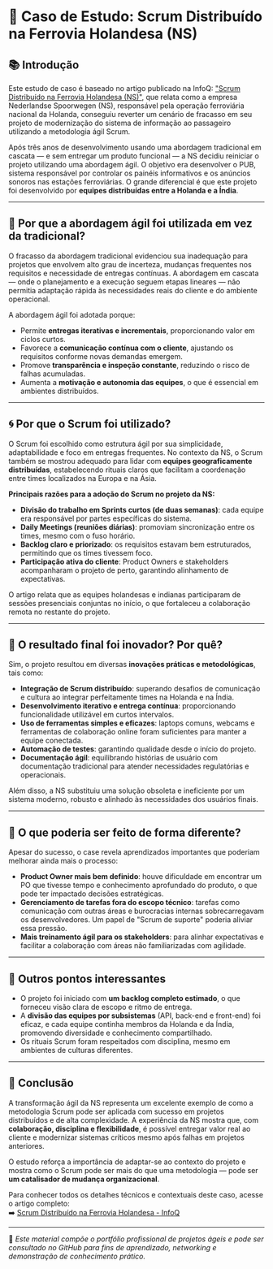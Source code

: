 # 🚆 Caso de Estudo: Scrum Distribuído na Ferrovia Holandesa (NS)

## 📚 Introdução

Este estudo de caso é baseado no artigo publicado na InfoQ: ["Scrum Distribuído na Ferrovia Holandesa (NS)"](https://www.infoq.com/articles/dutch-railway-scrum/), que relata como a empresa Nederlandse Spoorwegen (NS), responsável pela operação ferroviária nacional da Holanda, conseguiu reverter um cenário de fracasso em seu projeto de modernização do sistema de informação ao passageiro utilizando a metodologia ágil Scrum.

Após três anos de desenvolvimento usando uma abordagem tradicional em cascata — e sem entregar um produto funcional — a NS decidiu reiniciar o projeto utilizando uma abordagem ágil. O objetivo era desenvolver o PUB, sistema responsável por controlar os painéis informativos e os anúncios sonoros nas estações ferroviárias. O grande diferencial é que este projeto foi desenvolvido por **equipes distribuídas entre a Holanda e a Índia**.

---

## 🧭 Por que a abordagem ágil foi utilizada em vez da tradicional?

O fracasso da abordagem tradicional evidenciou sua inadequação para projetos que envolvem alto grau de incerteza, mudanças frequentes nos requisitos e necessidade de entregas contínuas. A abordagem em cascata — onde o planejamento e a execução seguem etapas lineares — não permitia adaptação rápida às necessidades reais do cliente e do ambiente operacional.

A abordagem ágil foi adotada porque:

- Permite **entregas iterativas e incrementais**, proporcionando valor em ciclos curtos.
- Favorece a **comunicação contínua com o cliente**, ajustando os requisitos conforme novas demandas emergem.
- Promove **transparência e inspeção constante**, reduzindo o risco de falhas acumuladas.
- Aumenta a **motivação e autonomia das equipes**, o que é essencial em ambientes distribuídos.

---

## 🌀 Por que o Scrum foi utilizado?

O Scrum foi escolhido como estrutura ágil por sua simplicidade, adaptabilidade e foco em entregas frequentes. No contexto da NS, o Scrum também se mostrou adequado para lidar com **equipes geograficamente distribuídas**, estabelecendo rituais claros que facilitam a coordenação entre times localizados na Europa e na Ásia.

**Principais razões para a adoção do Scrum no projeto da NS:**

- **Divisão do trabalho em Sprints curtos (de duas semanas)**: cada equipe era responsável por partes específicas do sistema.
- **Daily Meetings (reuniões diárias)**: promoviam sincronização entre os times, mesmo com o fuso horário.
- **Backlog claro e priorizado**: os requisitos estavam bem estruturados, permitindo que os times tivessem foco.
- **Participação ativa do cliente**: Product Owners e stakeholders acompanharam o projeto de perto, garantindo alinhamento de expectativas.

O artigo relata que as equipes holandesas e indianas participaram de sessões presenciais conjuntas no início, o que fortaleceu a colaboração remota no restante do projeto.

---

## 🚀 O resultado final foi inovador? Por quê?

Sim, o projeto resultou em diversas **inovações práticas e metodológicas**, tais como:

- **Integração de Scrum distribuído**: superando desafios de comunicação e cultura ao integrar perfeitamente times na Holanda e na Índia.
- **Desenvolvimento iterativo e entrega contínua**: proporcionando funcionalidade utilizável em curtos intervalos.
- **Uso de ferramentas simples e eficazes**: laptops comuns, webcams e ferramentas de colaboração online foram suficientes para manter a equipe conectada.
- **Automação de testes**: garantindo qualidade desde o início do projeto.
- **Documentação ágil**: equilibrando histórias de usuário com documentação tradicional para atender necessidades regulatórias e operacionais.

Além disso, a NS substituiu uma solução obsoleta e ineficiente por um sistema moderno, robusto e alinhado às necessidades dos usuários finais.

---

## 🔄 O que poderia ser feito de forma diferente?

Apesar do sucesso, o case revela aprendizados importantes que poderiam melhorar ainda mais o processo:

- **Product Owner mais bem definido**: houve dificuldade em encontrar um PO que tivesse tempo e conhecimento aprofundado do produto, o que pode ter impactado decisões estratégicas.
- **Gerenciamento de tarefas fora do escopo técnico**: tarefas como comunicação com outras áreas e burocracias internas sobrecarregavam os desenvolvedores. Um papel de "Scrum de suporte" poderia aliviar essa pressão.
- **Mais treinamento ágil para os stakeholders**: para alinhar expectativas e facilitar a colaboração com áreas não familiarizadas com agilidade.

---

## 📌 Outros pontos interessantes

- O projeto foi iniciado com **um backlog completo estimado**, o que forneceu visão clara de escopo e ritmo de entrega.
- A **divisão das equipes por subsistemas** (API, back-end e front-end) foi eficaz, e cada equipe continha membros da Holanda e da Índia, promovendo diversidade e conhecimento compartilhado.
- Os rituais Scrum foram respeitados com disciplina, mesmo em ambientes de culturas diferentes.

---

## 🧠 Conclusão

A transformação ágil da NS representa um excelente exemplo de como a metodologia Scrum pode ser aplicada com sucesso em projetos distribuídos e de alta complexidade. A experiência da NS mostra que, com **colaboração, disciplina e flexibilidade**, é possível entregar valor real ao cliente e modernizar sistemas críticos mesmo após falhas em projetos anteriores.

O estudo reforça a importância de adaptar-se ao contexto do projeto e mostra como o Scrum pode ser mais do que uma metodologia — pode ser **um catalisador de mudança organizacional**.

Para conhecer todos os detalhes técnicos e contextuais deste caso, acesse o artigo completo:  
➡️ [Scrum Distribuído na Ferrovia Holandesa - InfoQ](https://www.infoq.com/articles/dutch-railway-scrum/)

---

📁 *Este material compõe o portfólio profissional de projetos ágeis e pode ser consultado no GitHub para fins de aprendizado, networking e demonstração de conhecimento prático.*

